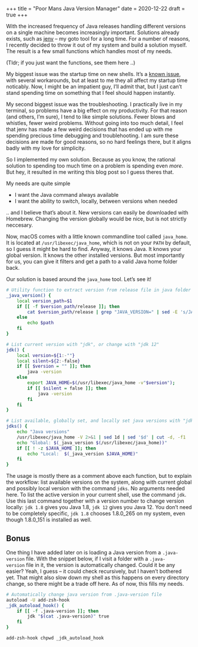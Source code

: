 +++
title = "Poor Mans Java Version Manager"
date = 2020-12-22
draft = true
+++

With the increased frequency of Java releases handling different versions on a single machine becomes increasingly important. Solutions already exists, such as [jenv](https://www.jenv.be) – my goto tool for a long time. For a number of reasons, I recently decided to throw it out of my system and build a solution myself. The result is a few small functions which handles most of my needs.

<!-- more -->

(Tldr; if you just want the functions, see them here ..)

My biggest issue was the startup time on new shells. It’s a [known issue](https://github.com/jenv/jenv/issues/148), with several workarounds, but at least to me they all affect my startup time noticably. Now, I might be an impatient guy, I’ll admit that, but I just can’t stand spending time on something that I feel should happen instantly.

My second biggest issue was the troubleshooting. I practically live in my terminal, so problems have a big effect on my productivity. For that reason (and others, I’m sure), I tend to like simple solutions. Fewer blows and whistles, fewer weird problems. Without going into too much detail, I feel that jenv has made a few weird decisions that has ended up with me spending precious time debugging and troublehooting. I am sure these decisions are made for good reasons, so no hard feelings there, but it aligns badly with my love for simplicity.

So I implemented my own solution. Because as you know, the rational solution to spending too much time on a problem is spending even _more_. But hey, it resulted in me writing this blog post so I guess theres that.

My needs are quite simple
- I want the Java command always available
- I want the ability to switch, locally, between versions when needed

.. and I believe that’s about it. New versions can easily be downloaded with Homebrew. Changing the version globally would be nice, but is not strictly neccesary.

Now, macOS comes with a little known commandline tool called `java_home`. It is located at `/usr/libexec/java_home`, which is not on your `PATH` by default, so I guess it might be hard to find. Anyway, it knows Java. It knows your global version. It knows the other installed versions. But most importantly for us, you can give it filters and get a path to a valid Java home folder back.

Our solution is based around the `java_home` tool. Let’s see it!

```sh
# Utility function to extract version from release file in java folder
_java_version() {
    local version_path=$1
    if [[ -f $version_path/release ]]; then
        cat $version_path/release | grep "JAVA_VERSION=" | sed -E 's/JAVA_VERSION=|\"//g'
    else
        echo $path
    fi
}

# List current version with "jdk", or change with "jdk 12"
jdk() {
    local version=${1:-""}
    local silent=${2:-false}
    if [[ $version = "" ]]; then
        java -version
    else
        export JAVA_HOME=$(/usr/libexec/java_home -v"$version");
        if [[ $silent = false ]]; then
            java -version
        fi
    fi
}

# List available, globally set, and locally set java versions with "jdks"
jdks() {
    echo "Java versions"
    /usr/libexec/java_home -V 2>&1 | sed 1d | sed '$d' | cut -d, -f1
    echo "Global: $(_java_version $(/usr/libexec/java_home))"
    if [[ ! -z $JAVA_HOME ]]; then
        echo "Local:  $(_java_version $JAVA_HOME)"
    fi
}
```

The usage is mostly there as a comment above each function, but to explain the workflow: list available versions on the system, along with current global and possibly local version with the command `jdks`. No arguments needed here. To list the active version in your current shell, use the command `jdk`. Use this last command together with a version number to change version locally: `jdk 1.8` gives you Java 1.8, `jdk 12` gives you Java 12. You don’t need to be completely specific, `jdk 1.8` chooses 1.8.0_265 on my system, even though 1.8.0_151 is installed as well.

## Bonus

One thing I have added later on is loading a Java version from a `.java-version` file. With the snippet below, if I visit a folder with a `.java-version` file in it, the version is automatically changed. Could it be any easier? Yeah, I guess – it could check recursively, but I haven’t bothered yet. That might also slow down my shell as this happens on every directory change, so there might be a trade off here. As of now, this fills my needs.

```sh
# Automatically change java version from .java-version file
autoload -U add-zsh-hook
_jdk_autoload_hook() {
    if [[ -f .java-version ]]; then
        jdk "$(cat .java-version)" true
    fi
}

add-zsh-hook chpwd _jdk_autoload_hook
```
